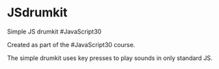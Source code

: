 # JSdrumkit
Simple JS drumkit #JavaScript30

Created as part of the #JavaScript30 course.

The simple drumkit uses key presses to play sounds in only standard JS.

